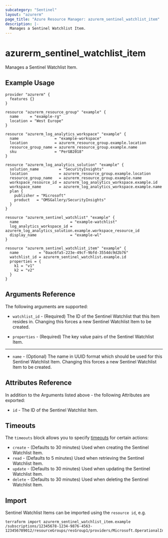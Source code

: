 ```yaml
---
subcategory: "Sentinel"
layout: "azurerm"
page_title: "Azure Resource Manager: azurerm_sentinel_watchlist_item"
description: |-
  Manages a Sentinel Watchlist Item.
---
```


# azurerm_sentinel_watchlist_item

Manages a Sentinel Watchlist Item.

## Example Usage

```hcl
provider "azurerm" {
  features {}
}

resource "azurerm_resource_group" "example" {
  name     = "example-rg"
  location = "West Europe"
}

resource "azurerm_log_analytics_workspace" "example" {
  name                = "example-workspace"
  location            = azurerm_resource_group.example.location
  resource_group_name = azurerm_resource_group.example.name
  sku                 = "PerGB2018"
}

resource "azurerm_log_analytics_solution" "example" {
  solution_name         = "SecurityInsights"
  location              = azurerm_resource_group.example.location
  resource_group_name   = azurerm_resource_group.example.name
  workspace_resource_id = azurerm_log_analytics_workspace.example.id
  workspace_name        = azurerm_log_analytics_workspace.example.name
  plan {
    publisher = "Microsoft"
    product   = "OMSGallery/SecurityInsights"
  }
}

resource "azurerm_sentinel_watchlist" "example" {
  name                       = "example-watchlist"
  log_analytics_workspace_id = azurerm_log_analytics_solution.example.workspace_resource_id
  display_name               = "example-wl"
}

resource "azurerm_sentinel_watchlist_item" "example" {
  name         = "0aac6fa5-223e-49cf-9bfd-3554dc9d2b76"
  watchlist_id = azurerm_sentinel_watchlist.example.id
  properties = {
    k1 = "v1"
    k2 = "v2"
  }
}
```

## Arguments Reference

The following arguments are supported:

* `watchlist_id` - (Required) The ID of the Sentinel Watchlist that this Item resides in. Changing this forces a new Sentinel Watchlist Item to be created.

* `properties` - (Required) The key value pairs of the Sentinel Watchlist Item.

---

* `name` - (Optional) The name in UUID format which should be used for this Sentinel Watchlist Item. Changing this forces a new Sentinel Watchlist Item to be created.

## Attributes Reference

In addition to the Arguments listed above - the following Attributes are exported: 

* `id` - The ID of the Sentinel Watchlist Item.

## Timeouts

The `timeouts` block allows you to specify [timeouts](https://www.terraform.io/docs/configuration/resources.html#timeouts) for certain actions:

* `create` - (Defaults to 30 minutes) Used when creating the Sentinel Watchlist Item.
* `read` - (Defaults to 5 minutes) Used when retrieving the Sentinel Watchlist Item.
* `update` - (Defaults to 30 minutes) Used when updating the Sentinel Watchlist Item.
* `delete` - (Defaults to 30 minutes) Used when deleting the Sentinel Watchlist Item.

## Import

Sentinel Watchlist Items can be imported using the `resource id`, e.g.

```shell
terraform import azurerm_sentinel_watchlist_item.example /subscriptions/12345678-1234-9876-4563-123456789012/resourceGroups/resGroup1/providers/Microsoft.OperationalInsights/workspaces/workspace1/providers/Microsoft.SecurityInsights/watchlists/list1/watchlistItems/item1
```
